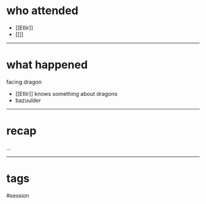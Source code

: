 # who attended

- [[Etlir]]
- [[]]

---
# what happened

facing dragon
- [[Etlir]] knows something about dragons
- bazuulder

---
# recap

...

---
# tags

#session